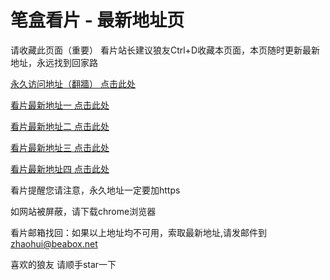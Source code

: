 # 笔盒看片 - 最新地址页

请收藏此页面（重要）
看片站长建议狼友Ctrl+D收藏本页面，本页随时更新最新地址，永远找到回家路

[永久访问地址（翻牆） 点击此处](https://beabox.net/)

[看片最新地址一 点击此处](https://2d3b0w0c5q2.shop)

[看片最新地址二 点击此处](https://2a8s8e1n9i1.shop)

[看片最新地址三 点击此处](https://2l0i5i7l0e3.shop)

[看片最新地址四 点击此处](https://2x0y7y4h1t3.shop)

看片提醒您请注意，永久地址一定要加https

如网站被屏蔽，请下载chrome浏览器

看片邮箱找回：如果以上地址均不可用，索取最新地址,请发邮件到 zhaohui@beabox.net

喜欢的狼友 请顺手star一下